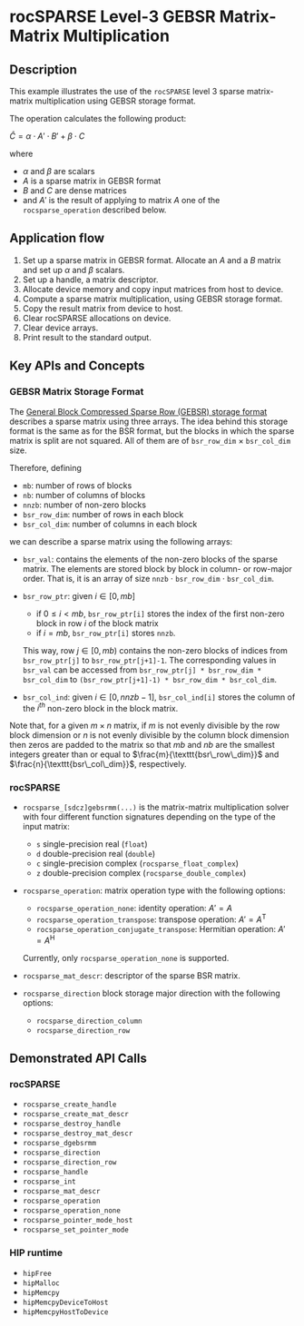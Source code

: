 # rocSPARSE Level-3 GEBSR Matrix-Matrix Multiplication

## Description

This example illustrates the use of the `rocSPARSE` level 3 sparse matrix-matrix multiplication using GEBSR storage format.

The operation calculates the following product:

$\hat{C} = \alpha \cdot A' \cdot B' + \beta \cdot C$

where

- $\alpha$ and $\beta$ are scalars
- $A$ is a sparse matrix in GEBSR format
- $B$ and $C$ are dense matrices
- and $A'$ is the result of applying to matrix $A$ one of the `rocsparse_operation` described below.

## Application flow

1. Set up a sparse matrix in GEBSR format. Allocate an $A$ and a $B$ matrix and set up $\alpha$ and $\beta$ scalars.
2. Set up a handle, a matrix descriptor.
3. Allocate device memory and copy input matrices from host to device.
4. Compute a sparse matrix multiplication, using GEBSR storage format.
5. Copy the result matrix from device to host.
6. Clear rocSPARSE allocations on device.
7. Clear device arrays.
8. Print result to the standard output.

## Key APIs and Concepts

### GEBSR Matrix Storage Format

The [General Block Compressed Sparse Row (GEBSR) storage format](https://rocsparse.readthedocs.io/en/latest/usermanual.html#gebsr-storage-format) describes a sparse matrix using three arrays. The idea behind this storage format is the same as for the BSR format, but the blocks in which the sparse matrix is split are not squared. All of them are of `bsr_row_dim` $\times$ `bsr_col_dim` size.

Therefore, defining

- `mb`: number of rows of blocks
- `nb`: number of columns of blocks
- `nnzb`: number of non-zero blocks
- `bsr_row_dim`: number of rows in each block
- `bsr_col_dim`: number of columns in each block

we can describe a sparse matrix using the following arrays:

- `bsr_val`: contains the elements of the non-zero blocks of the sparse matrix. The elements are stored block by block in column- or row-major order. That is, it is an array of size `nnzb` $\cdot$ `bsr_row_dim` $\cdot$ `bsr_col_dim`.

- `bsr_row_ptr`: given $i \in [0, mb]$
  - if $` 0 \leq i < mb `$, `bsr_row_ptr[i]` stores the index of the first non-zero block in row $i$ of the block matrix
  - if $i = mb$, `bsr_row_ptr[i]` stores `nnzb`.

  This way, row $j \in [0, mb)$ contains the non-zero blocks of indices from `bsr_row_ptr[j]` to `bsr_row_ptr[j+1]-1`. The corresponding values in `bsr_val` can be accessed from `bsr_row_ptr[j] * bsr_row_dim * bsr_col_dim` to `(bsr_row_ptr[j+1]-1) * bsr_row_dim * bsr_col_dim`.

- `bsr_col_ind`: given $i \in [0, nnzb-1]$, `bsr_col_ind[i]` stores the column of the $i^{th}$ non-zero block in the block matrix.

Note that, for a given $m\times n$ matrix, if $m$ is not evenly divisible by the row block dimension or $n$ is not evenly divisible by the column block dimension then zeros are padded to the matrix so that $mb$ and $nb$ are the smallest integers greater than or equal to $`\frac{m}{\texttt{bsr\_row\_dim}}`$ and $`\frac{n}{\texttt{bsr\_col\_dim}}`$, respectively.

### rocSPARSE

- `rocsparse_[sdcz]gebsrmm(...)` is the matrix-matrix multiplication solver with four different function signatures depending on the type of the input matrix:
  - `s` single-precision real (`float`)
  - `d` double-precision real (`double`)
  - `c` single-precision complex (`rocsparse_float_complex`)
  - `z` double-precision complex (`rocsparse_double_complex`)

- `rocsparse_operation`: matrix operation type with the following options:
  - `rocsparse_operation_none`: identity operation: $A' = A$
  - `rocsparse_operation_transpose`: transpose operation: $A' = A^\mathrm{T}$
  - `rocsparse_operation_conjugate_transpose`: Hermitian operation: $A' = A^\mathrm{H}$

  Currently, only `rocsparse_operation_none` is supported.
- `rocsparse_mat_descr`: descriptor of the sparse BSR matrix.

- `rocsparse_direction` block storage major direction with the following options:
  - `rocsparse_direction_column`
  - `rocsparse_direction_row`

## Demonstrated API Calls

### rocSPARSE

- `rocsparse_create_handle`
- `rocsparse_create_mat_descr`
- `rocsparse_destroy_handle`
- `rocsparse_destroy_mat_descr`
- `rocsparse_dgebsrmm`
- `rocsparse_direction`
- `rocsparse_direction_row`
- `rocsparse_handle`
- `rocsparse_int`
- `rocsparse_mat_descr`
- `rocsparse_operation`
- `rocsparse_operation_none`
- `rocsparse_pointer_mode_host`
- `rocsparse_set_pointer_mode`

### HIP runtime

- `hipFree`
- `hipMalloc`
- `hipMemcpy`
- `hipMemcpyDeviceToHost`
- `hipMemcpyHostToDevice`
